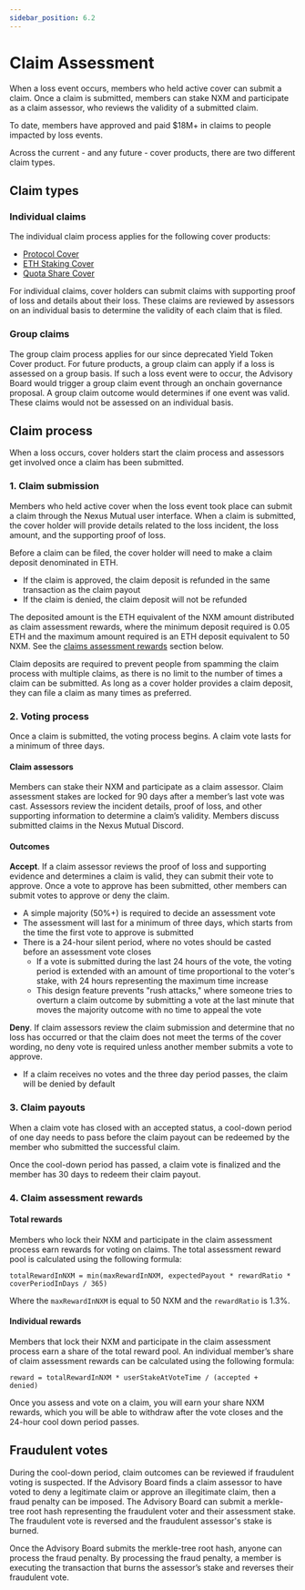 ```yaml
---
sidebar_position: 6.2
---
```


# Claim Assessment

When a loss event occurs, members who held active cover can submit a claim. Once a claim is submitted, members can stake NXM and participate as a claim assessor, who reviews the validity of a submitted claim. 

To date, members have approved and paid $18M+ in claims to people impacted by loss events.

Across the current - and any future - cover products, there are two different claim types.

## Claim types

### Individual claims

The individual claim process applies for the following cover products:
* [Protocol Cover](/overview/cover-products/protocol-cover)
* [ETH Staking Cover](/overview/cover-products/eth-slashing-cover)
* [Quota Share Cover](/overview/cover-products/quota-share-cover)

For individual claims, cover holders can submit claims with supporting proof of loss and details about their loss. These claims are reviewed by assessors on an individual basis to determine the validity of each claim that is filed.

### Group claims

The group claim process applies for our since deprecated Yield Token Cover product. For future products, a group claim can apply if a loss is assessed on a group basis. If such a loss event were to occur, the Advisory Board would trigger a group claim event through an onchain governance proposal. A group claim outcome would determines if one event was valid. These claims would not be assessed on an individual basis.

## Claim process

When a loss occurs, cover holders start the claim process and assessors get involved once a claim has been submitted.

### 1. Claim submission

Members who held active cover when the loss event took place can submit a claim through the Nexus Mutual user interface. When a claim is submitted, the cover holder will provide details related to the loss incident, the loss amount, and the supporting proof of loss.

Before a claim can be filed, the cover holder will need to make a claim deposit denominated in ETH.
* If the claim is approved, the claim deposit is refunded in the same transaction as the claim payout
* If the claim is denied, the claim deposit will not be refunded

The deposited amount is the ETH equivalent of the NXM amount distributed as claim assessment rewards, where the minimum deposit required is 0.05 ETH and the maximum amount required is an ETH deposit equivalent to 50 NXM. See the [claims assessment rewards](/protocol/claims-assessment#4-claims-assessment-rewards) section below.

Claim deposits are required to prevent people from spamming the claim process with multiple claims, as there is no limit to the number of times a claim can be submitted. As long as a cover holder provides a claim deposit, they can file a claim as many times as preferred.

### 2. Voting process

Once a claim is submitted, the voting process begins. A claim vote lasts for a minimum of three days.

#### Claim assessors

Members can stake their NXM and participate as a claim assessor. Claim assessment stakes are locked for 90 days after a member’s last vote was cast. Assessors review the incident details, proof of loss, and other supporting information to determine a claim’s validity. Members discuss submitted claims in the Nexus Mutual Discord. 

#### Outcomes

**Accept**. If a claim assessor reviews the proof of loss and supporting evidence and determines a claim is valid, they can submit their vote to approve. Once a vote to approve has been submitted, other members can submit votes to approve or deny the claim.
* A simple majority (50%+) is required to decide an assessment vote
* The assessment will last for a minimum of three days, which starts from the time the first vote to approve is submitted
* There is a 24-hour silent period, where no votes should be casted before an assessment vote closes
  * If a vote is submitted during the last 24 hours of the vote, the voting period is extended with an amount of time proportional to the voter's stake, with 24 hours representing the maximum time increase
  * This design feature prevents "rush attacks," where someone tries to overturn a claim outcome by submitting a vote at the last minute that moves the majority outcome with no time to appeal the vote

**Deny**. If claim assessors review the claim submission and determine that no loss has occurred or that the claim does not meet the terms of the cover wording, no deny vote is required unless another member submits a vote to approve.
* If a claim receives no votes and the three day period passes, the claim will be denied by default

### 3. Claim payouts

When a claim vote has closed with an accepted status, a cool-down period of one day needs to pass before the claim payout can be redeemed by the member who submitted the successful claim.

Once the cool-down period has passed, a claim vote is finalized and the member has 30 days to redeem their claim payout.

### 4. Claim assessment rewards

#### Total rewards

Members who lock their NXM and participate in the claim assessment process earn rewards for voting on claims. The total assessment reward pool is calculated using the following formula:

<p><code>totalRewardInNXM = min(maxRewardInNXM, expectedPayout * rewardRatio * coverPeriodInDays / 365)</code></p>

Where the <code>maxRewardInNXM</code> is equal to 50 NXM and the <code>rewardRatio</code> is 1.3%.

#### Individual rewards

Members that lock their NXM and participate in the claim assessment process earn a share of the total reward pool. An individual member’s share of claim assessment rewards can be calculated using the following formula:

<code>reward = totalRewardInNXM * userStakeAtVoteTime / (accepted + denied)</code>

Once you assess and vote on a claim, you will earn your share NXM rewards, which you will be able to withdraw after the vote closes and the 24-hour cool down period passes.

## Fraudulent votes

During the cool-down period, claim outcomes can be reviewed if fraudulent voting is suspected. If the Advisory Board finds a claim assessor to have voted to deny a legitimate claim or approve an illegitimate claim, then a fraud penalty can be imposed. The Advisory Board can submit a merkle-tree root hash representing the fraudulent voter and their assessment stake. The fraudulent vote is reversed and the fraudulent assessor's stake is burned.

Once the Advisory Board submits the merkle-tree root hash, anyone can process the fraud penalty. By processing the fraud penalty, a member is executing the transaction that burns the assessor’s stake and reverses their fraudulent vote.
